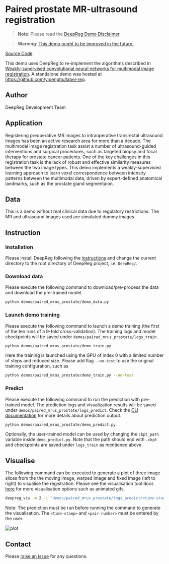 # Paired prostate MR-ultrasound registration

> **Note**: Please read the
> [DeepReg Demo Disclaimer](introduction.html#demo-disclaimer).

> **Warning**:
> [This demo ought to be improved in the future.](https://github.com/DeepRegNet/DeepReg/issues/621).

[Source Code](https://github.com/DeepRegNet/DeepReg/tree/main/demos/paired_mrus_brain)

This demo uses DeepReg to re-implement the algorithms described in
[Weakly-supervised convolutional neural networks for multimodal image registration](https://doi.org/10.1016/j.media.2018.07.002).
A standalone demo was hosted at https://github.com/yipenghu/label-reg.

## Author

DeepReg Development Team

## Application

Registering preoperative MR images to intraoperative transrectal ultrasound images has
been an active research area for more than a decade. The multimodal image registration
task assist a number of ultrasound-guided interventions and surgical procedures, such as
targeted biopsy and focal therapy for prostate cancer patients. One of the key
challenges in this registration task is the lack of robust and effective similarity
measures between the two image types. This demo implements a weakly-supervised learning
approach to learn voxel correspondence between intensity patterns between the multimodal
data, driven by expert-defined anatomical landmarks, such as the prostate gland
segmentaion.

## Data

This is a demo without real clinical data due to regulatory restrictions. The MR and
ultrasound images used are simulated dummy images.

## Instruction

### Installation

Please install DeepReg following the [instructions](../getting_started/install.html) and
change the current directory to the root directory of DeepReg project, i.e. `DeepReg/`.

### Download data

Please execute the following command to download/pre-process the data and download the
pre-trained model.

```bash
python demos/paired_mrus_prostate/demo_data.py
```

### Launch demo training

Please execute the following command to launch a demo training (the first of the ten
runs of a 9-fold cross-validation). The training logs and model checkpoints will be
saved under `demos/paired_mrus_prostate/logs_train`.

```bash
python demos/paired_mrus_prostate/demo_train.py
```

Here the training is launched using the GPU of index 0 with a limited number of steps
and reduced size. Please add flag `--no-test` to use the original training
configuration, such as

```bash
python demos/paired_mrus_prostate/demo_train.py --no-test
```

### Predict

Please execute the following command to run the prediction with pre-trained model. The
prediction logs and visualization results will be saved under
`demos/paired_mrus_prostate/logs_predict`. Check the
[CLI documentation](../docs/cli.html) for more details about prediction output.

```bash
python demos/paired_mrus_prostate/demo_predict.py
```

Optionally, the user-trained model can be used by changing the `ckpt_path` variable
inside `demo_predict.py`. Note that the path should end with `.ckpt` and checkpoints are
saved under `logs_train` as mentioned above.

## Visualise

The following command can be executed to generate a plot of three image slices from the
the moving image, warped image and fixed image (left to right) to visualise the
registration. Please see the visualisation tool docs
[here](https://github.com/DeepRegNet/DeepReg/blob/main/docs/source/docs/visualisation_tool.md)
for more visualisation options such as animated gifs.

```bash
deepreg_vis -m 2 -i 'demos/paired_mrus_prostate/logs_predict/<time-stamp>/test/<pair-number>/moving_image.nii.gz, demos/paired_mrus_prostate/logs_predict/<time-stamp>/test/<pair-number>/pred_fixed_image.nii.gz, demos/paired_mrus_prostate/logs_predict/<time-stamp>/test/<pair-number>/fixed_image.nii.gz' --slice-inds '12,20,36' -s demos/paired_mrus_prostate/logs_predict
```

Note: The prediction must be run before running the command to generate the
visualisation. The `<time-stamp>` and `<pair-number>` must be entered by the user.

![plot](../assets/paired_mrus_prostate.png)

## Contact

Please [raise an issue](https://github.com/DeepRegNet/DeepReg/issues/new/choose) for any
questions.
